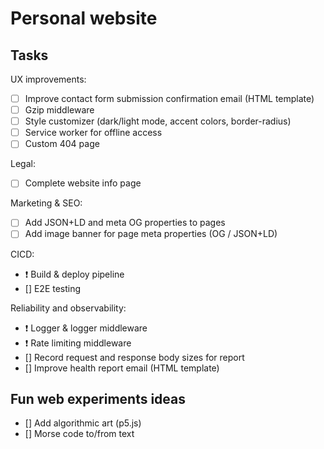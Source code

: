 # Personal website

## Tasks

UX improvements:
- [ ] Improve contact form submission confirmation email (HTML template)
- [ ] Gzip middleware
- [ ] Style customizer (dark/light mode, accent colors, border-radius)
- [ ] Service worker for offline access
- [ ] Custom 404 page

Legal:
- [ ] Complete website info page

Marketing & SEO:
- [ ] Add JSON+LD and meta OG properties to pages
- [ ] Add image banner for page meta properties (OG / JSON+LD)

CICD:
- ❗ Build & deploy pipeline
- [] E2E testing

Reliability and observability:
- ❗ Logger & logger middleware
- ❗ Rate limiting middleware
- [] Record request and response body sizes for report
- [] Improve health report email (HTML template)

## Fun web experiments ideas

- [] Add algorithmic art (p5.js)
- [] Morse code to/from text